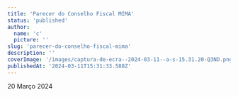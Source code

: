 ```yaml
---
title: 'Parecer do Conselho Fiscal MIMA'
status: 'published'
author:
  name: 'c'
  picture: ''
slug: 'parecer-do-conselho-fiscal-mima'
description: ''
coverImage: '/images/captura-de-ecra--2024-03-11--a-s-15.31.20-Q3ND.png'
publishedAt: '2024-03-11T15:31:33.588Z'
---
```


20 Março 2024